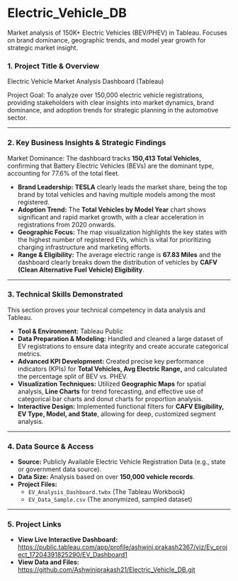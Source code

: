 # Electric_Vehicle_DB
Market analysis of 150K+ Electric Vehicles (BEV/PHEV) in Tableau. Focuses on brand dominance, geographic trends, and model year growth for strategic market insight.

### 1. Project Title & Overview
 Electric Vehicle Market Analysis Dashboard (Tableau)

Project Goal: To analyze over 150,000 electric vehicle registrations, providing stakeholders with clear insights into market dynamics, brand dominance, and adoption trends for strategic planning in the automotive sector.

----

### 2. Key Business Insights & Strategic Findings

Market Dominance: The dashboard tracks **150,413 Total Vehicles**, confirming that Battery Electric Vehicles (BEVs) are the dominant type, accounting for 77.6% of the total fleet.
  * **Brand Leadership:** **TESLA** clearly leads the market share, being the top brand by total vehicles and having multiple models among the most registered.
  * **Adoption Trend:** The **Total Vehicles by Model Year** chart shows significant and rapid market growth, with a clear acceleration in registrations from 2020 onwards.
  * **Geographic Focus:** The map visualization highlights the key states with the highest number of registered EVs, which is vital for prioritizing charging infrastructure and marketing efforts.
  * **Range & Eligibility:** The average electric range is **67.83 Miles** and the dashboard clearly breaks down the distribution of vehicles by **CAFV (Clean Alternative Fuel Vehicle) Eligibility**.

----

### **3. Technical Skills Demonstrated**

This section proves your technical competency in data analysis and Tableau.

  * **Tool & Environment:** Tableau Public
  * **Data Preparation & Modeling:** Handled and cleaned a large dataset of EV registrations to ensure data integrity and create accurate categorical metrics.
  * **Advanced KPI Development:** Created precise key performance indicators (KPIs) for **Total Vehicles, Avg Electric Range,** and calculated the percentage split of BEV vs. PHEV.
  * **Visualization Techniques:** Utilized **Geographic Maps** for spatial analysis, **Line Charts** for trend forecasting, and effective use of categorical bar charts and donut charts for proportion analysis.
  * **Interactive Design:** Implemented functional filters for **CAFV Eligibility, EV Type, Model, and State**, allowing for deep, customized segment analysis.

-----

### **4. Data Source & Access**

  * **Source:** Publicly Available Electric Vehicle Registration Data (e.g., state or government data source).
  * **Data Size:** Analysis based on over **150,000 vehicle records**.
  * **Project Files:**
      * `EV_Analysis_Dashboard.twbx` (The Tableau Workbook)
      * `EV_Data_Sample.csv` (The anonymized, sampled dataset)

   ----

### **5. Project Links**

  * **View Live Interactive Dashboard:** https://public.tableau.com/app/profile/ashwini.prakash2367/viz/Ev_project_17204391825290/EV_Dashboard1
  * **View Data and Files:** https://github.com/Ashwiniprakash21/Electric_Vehicle_DB.git
